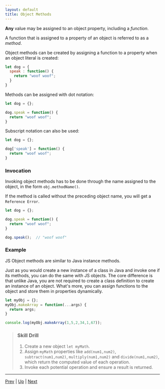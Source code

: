 ```yaml
---
layout: default
title: Object Methods
---
```

**Any** value may be assigned to an object property, including a *function*.

A function that is assigned to a property of an object is referred to as a *method*.

Object methods can be created by assigning a function to a property when an object literal is created:

```javascript
let dog = {
  speak : function() {
    return "woof woof";
  }
}
```

Methods can be assigned with dot notation:

```javascript
let dog = {};

dog.speak = function() {
  return "woof woof";
}
```

Subscript notation can also be used:

```javascript
let dog = {};

dog['speak'] = function() {
  return "woof woof";
}
```

### Invocation
Invoking object methods has to be done through the name assigned to the object, in the form `obj.methodName()`.

If the method is called without the preceding object name, you will get a `Reference Error`.

```js
let dog = {};

dog.speak = function() {
  return "woof woof";
}

dog.speak();  // "woof woof"
```

### Example
JS Object methods are similar to Java instance methods.

Just as you would create a new instance of a class in Java and invoke one if its methods, you can do the same with JS objects. The core difference is that unlike Java, you are not required to create a class definition to create an instance of an object. What's more, you can assign functions to the object and store them in properties dynamically.

```js
let myObj = {};
myObj.makeArray = function(...args) {
  return args;
}

console.log(myObj.makeArray(1,5,2,34,1,67));
```


> ### Skill Drill
> 1. Create a new object `let myMath`.
> 1. Assign `myMath` properties like `add(num1,num2)`, `subtract(num1,num2)`, `multiply(num1,num2)` and `divide(num1,num2)`, which return the computed value of each operation.
> 1. Invoke each potential operation and ensure a result is returned.

<hr>

[Prev](objectsAreKeyValuePairs-labs.md) | [Up](README.md) | [Next](this.md)

